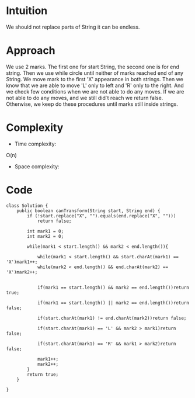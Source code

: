 # Intuition
<!-- Describe your first thoughts on how to solve this problem. -->
We should not replace parts of String it can be endless.
# Approach
<!-- Describe your approach to solving the problem. -->
We use 2 marks. The first one for start String, the second one is for end string. Then we use while circle until neither of marks reached end of any String. We move mark to the first 'X' appearance in both strings. Then we know that we are able to move 'L' only to left and 'R' only to the right. And we check few conditions when we are not able to do any moves. If we are not able to do any moves, and we still did`t reach we return false. Otherwise, we keep do these procedures until marks still inside strings.
# Complexity
- Time complexity:
<!-- Add your time complexity here, e.g. $$O(n)$$ -->
O(n)
- Space complexity:
<!-- Add your space complexity here, e.g. $$O(n)$$ -->

# Code
```
class Solution {
    public boolean canTransform(String start, String end) {
        if (!start.replace("X", "").equals(end.replace("X", "")))
            return false;

        int mark1 = 0;
        int mark2 = 0;

        while(mark1 < start.length() && mark2 < end.length()){

            while(mark1 < start.length() && start.charAt(mark1) == 'X')mark1++;
            while(mark2 < end.length() && end.charAt(mark2) == 'X')mark2++;
           
           
            if(mark1 == start.length() && mark2 == end.length())return true;
            
            if(mark1 == start.length() || mark2 == end.length())return false;

            if(start.charAt(mark1) != end.charAt(mark2))return false;
            
            if(start.charAt(mark1) == 'L' && mark2 > mark1)return false;
            
            if(start.charAt(mark1) == 'R' && mark1 > mark2)return false;
            
            mark1++;
            mark2++;
        }
        return true;
    }

}

```